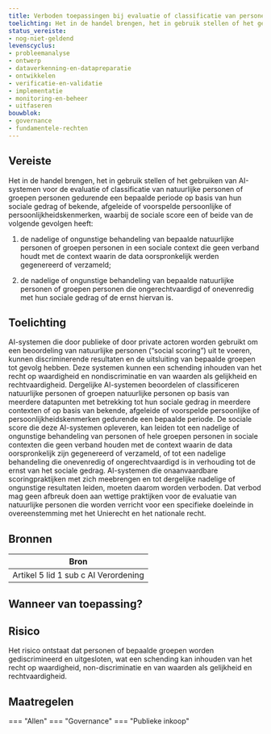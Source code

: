 ```yaml
---
title: Verboden toepassingen bij evaluatie of classificatie van personen of groepen personen 
toelichting: Het in de handel brengen, het in gebruik stellen of het gebruiken van AI-systemen voor de evaluatie of classificatie van natuurlijke personen of groepen personen gedurende een bepaalde periode op basis van hun sociale gedrag of bekende, afgeleide of voorspelde persoonlijke of persoonlijkheidskenmerken, waarbij de sociale score een of beide van de volgende gevolgen heeft; i) de nadelige of ongunstige behandeling van bepaalde natuurlijke personen of groepen personen in een sociale context die geen verband houdt met de context waarin de data oorspronkelijk werden gegenereerd of verzameld; ii) de nadelige of ongunstige behandeling van bepaalde natuurlijke personen of groepen personen die ongerechtvaardigd of onevenredig met hun sociale gedrag of de ernst hiervan is.
status_vereiste:
- nog-niet-geldend
levenscyclus:
- probleemanalyse
- ontwerp
- dataverkenning-en-datapreparatie
- ontwikkelen
- verificatie-en-validatie
- implementatie
- monitoring-en-beheer
- uitfaseren
bouwblok:
- governance
- fundamentele-rechten
---
```


<!-- tags -->
## Vereiste

Het in de handel brengen, het in gebruik stellen of het gebruiken van AI-systemen
voor de evaluatie of classificatie van natuurlijke personen of groepen personen
gedurende een bepaalde periode op basis van hun sociale gedrag of bekende,
afgeleide of voorspelde persoonlijke of persoonlijkheidskenmerken, waarbij de
sociale score een of beide van de volgende gevolgen heeft:

1. de nadelige of ongunstige behandeling van bepaalde natuurlijke personen of groepen personen in een sociale context die geen verband houdt met de context waarin de data oorspronkelijk werden gegenereerd of verzameld;

2. de nadelige of ongunstige behandeling van bepaalde natuurlijke personen of
groepen personen die ongerechtvaardigd of onevenredig met hun sociale
gedrag of de ernst hiervan is.

## Toelichting

AI-systemen die door publieke of door private actoren worden gebruikt om een beoordeling van natuurlijke personen (“social scoring”) uit te voeren, kunnen discriminerende resultaten en de uitsluiting van bepaalde groepen tot gevolg hebben.
Deze systemen kunnen een schending inhouden van het recht op waardigheid en nondiscriminatie en van waarden als gelijkheid en rechtvaardigheid.
Dergelijke AI-systemen beoordelen of classificeren natuurlijke personen of groepen natuurlijke personen op basis van meerdere datapunten met betrekking tot hun sociale gedrag in meerdere contexten of op basis van bekende, afgeleide of voorspelde persoonlijke of persoonlijkheidskenmerken gedurende een bepaalde periode.
De sociale score die deze AI-systemen opleveren, kan leiden tot een nadelige of ongunstige behandeling van personen of hele groepen personen in sociale contexten die geen verband houden met de context waarin de data oorspronkelijk zijn gegenereerd of verzameld, of tot een nadelige behandeling die onevenredig of ongerechtvaardigd
is in verhouding tot de ernst van het sociale gedrag.
AI-systemen die onaanvaardbare scoringpraktijken met zich meebrengen en tot dergelijke nadelige of ongunstige resultaten leiden, moeten daarom worden verboden.
Dat verbod mag geen afbreuk doen aan wettige praktijken voor de evaluatie van natuurlijke personen die worden verricht voor een specifieke doeleinde in overeenstemming met het Unierecht en het nationale recht.

## Bronnen

| Bron                        |
|-----------------------------|
|Artikel 5 lid 1 sub c AI Verordening|

## Wanneer van toepassing?


## Risico

Het risico ontstaat dat personen of bepaalde groepen worden gediscrimineerd en uitgesloten, wat een schending kan inhouden van het recht op waardigheid, non-discriminatie en van waarden als gelijkheid en rechtvaardigheid.


## Maatregelen

=== "Allen"
	<!-- list_maatregelen vereiste/verboden_toepassingen_evaluatie_of_classificatie_natuurlijke_personen_of_groepen_personen -->
=== "Governance"
	<!-- list_maatregelen vereiste/verboden_toepassingen_evaluatie_of_classificatie_natuurlijke_personen_of_groepen_personen boubwlok/governance -->
=== "Publieke inkoop"
	<!-- list_maatregelen vereiste/verboden_toepassingen_evaluatie_of_classificatie_natuurlijke_personen_of_groepen_personen bouwblok/publieke-inkoop -->
